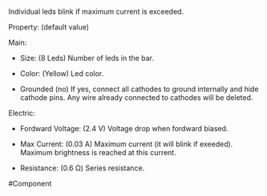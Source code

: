 Individual leds blink if maximum current is exceeded.

Property: (default value)

Main:
- Size: (8 Leds)
   Number of leds in the bar.

- Color: (Yellow)
   Led color.

- Grounded (no)
   If yes, connect all cathodes to ground internally and hide cathode pins.
   Any wire already connected to cathodes will be deleted.

Electric:
- Fordward Voltage: (2.4 V)
   Voltage drop when fordward biased.

- Max Current: (0.03 A)
   Maximum current (it will blink if exeeded).
   Maximum brightness is reached at this current.

- Resistance: (0.6 Ω)
   Series resistance.


#Component 